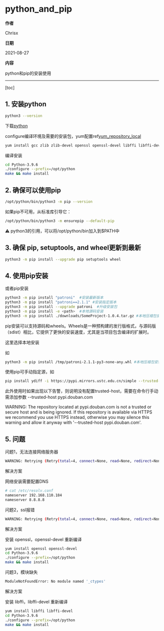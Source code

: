 
# python_and_pip

**作者**

Chrisx

**日期**

2021-08-27

**内容**

python和pip的安装使用

----

[toc]

## 1. 安装python

```sh
python3 --version
```

下载[python](https://www.python.org/downloads/)

configure编译环境及需要的安装包，yum配置ref[yum_repository_local](./yum_repository_local.md)

```sh
yum install gcc zlib zlib-devel openssl openssl-devel libffi libffi-devel

```

编译安装

```sh
cd Python-3.9.6
./configure --prefix=/opt/python
make && make install

```

## 2. 确保可以使用pip

```sh
/opt/python/bin/python3 -m pip --version

```

如果pip不可用，从标准库引导它：

```sh
/opt/python/bin/python3 -m ensurepip --default-pip

```

:warning: python3的引用，可以将/opt/python/bin加入到$PATH中

## 3. 确保 pip, setuptools, and wheel更新到最新

```sh
python3 -m pip install --upgrade pip setuptools wheel

```

## 4. 使用pip安装

或者pip安装

```sh
python3 -m pip install "patroni"  #安装最新版本
python3 -m pip install "patroni==2.1.1" #安装指定版本
python3 -m pip install --upgrade patroni  #升级安装包
python3 -m pip install -e <path>  #本地源码安装
python3 -m pip install ./downloads/SomeProject-1.0.4.tar.gz #本地压缩包安装
```

pip安装可以支持源码和wheels。Wheels是一种预构建的发行版格式，与源码版（sdist）相比，它提供了更快的安装速度，尤其是当项目包含编译的扩展时。

这里选择本地安装

如

```sh
python3 -m pip install /tmp/patroni-2.1.1-py3-none-any.whl #本地压缩包安装

```

使用pip可手动指定源，如

```sh
pip install ydiff -i https://pypi.mirrors.ustc.edu.cn/simple --trusted-host pypi.mirrors.ustc.edu.cn

```

此外使用时如果出现以下告警，则说明没有配置trusted-host，需要在命令行手动需添加参数 --trusted-host pypi.douban.com

WARNING: The repository located at pypi.douban.com is not a trusted or secure host and is being ignored. If this repository is available via HTTPS we recommend you use HTTPS instead, otherwise you may silence this warning and allow it anyway with '--trusted-host pypi.douban.com'.

## 5. 问题

问题1，无法连接网络服务器

```sh
WARNING: Retrying (Retry(total=4, connect=None, read=None, redirect=None, status=None)) after connection broken by 'NewConnectionError('<pip._vendor.urllib3.connection.HTTPSConnection object at 0x7f3c21fc28e0>: Failed to establish a new connection: [Errno -2] Name or service not known')': /simple/pycodestyle/

```

解决方案

网络安装需要配置DNS

```sh
# cat /etc/resolv.conf
nameserver 192.168.110.184
nameserver 8.8.8.8

```

问题2，ssl报错

```sh
WARNING: Retrying (Retry(total=4, connect=None, read=None, redirect=None, status=None)) after connection broken by 'SSLError("Can't connect to HTTPS URL because the SSL module is not available.")': /simple/psycopg2/

```

解决方案

安装 openssl，openssl-devel 重新编译

```sh
yum install openssl openssl-devel
cd Python-3.9.6
./configure --prefix=/opt/python
make && make install

```

问题3，模块缺失

```sh
ModuleNotFoundError: No module named '_ctypes'

```

解决方案

安装 libffi，libffi-devel 重新编译

```sh
yum install libffi libffi-devel
cd Python-3.9.6
./configure --prefix=/opt/python
make && make install

```
